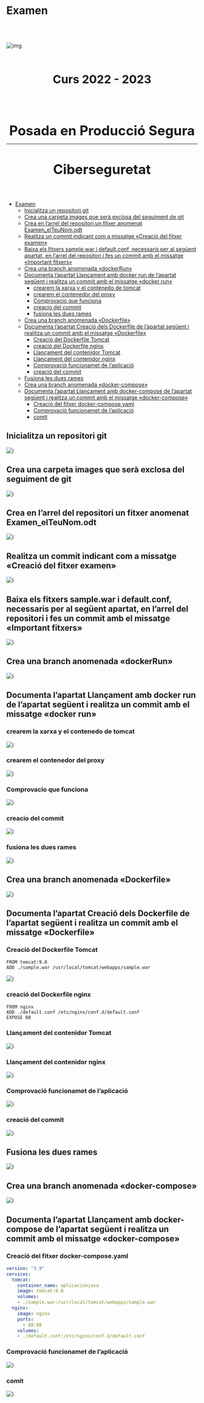 <!-- markdownlint-disable MD033 -->

# Examen

<br></br>

![img](pps.jpg)

<br></br>

**<div style="font-size:30px"><center>Curs 2022 - 2023</center></div>**

<br></br>
<br></br>

**<div style="font-size:35px"><center>Posada en Producció Segura</center></div>**

----

<br />

**<div style="font-size:35px"><center>Ciberseguretat</center></div>**

<div style="page-break-after: always; "></div>

<br></br>

- [Examen](#examen)
  - [Inicialitza un repositori git](#inicialitza-un-repositori-git)
  - [Crea una carpeta images que serà exclosa del seguiment de git](#crea-una-carpeta-images-que-serà-exclosa-del-seguiment-de-git)
  - [Crea en l’arrel del repositori un fitxer anomenat Examen\_elTeuNom.odt](#crea-en-larrel-del-repositori-un-fitxer-anomenat-examen_elteunomodt)
  - [Realitza un commit indicant com a missatge «Creació del fitxer examen»](#realitza-un-commit-indicant-com-a-missatge-creació-del-fitxer-examen)
  - [Baixa els fitxers sample.war i default.conf, necessaris per al següent apartat, en l’arrel del repositori i fes un commit amb el missatge «Important fitxers»](#baixa-els-fitxers-samplewar-i-defaultconf-necessaris-per-al-següent-apartat-en-larrel-del-repositori-i-fes-un-commit-amb-el-missatge-important-fitxers)
  - [Crea una branch anomenada «dockerRun»](#crea-una-branch-anomenada-dockerrun)
  - [Documenta l’apartat Llançament amb docker run de l’apartat següent i realitza un commit amb el missatge «docker run»](#documenta-lapartat-llançament-amb-docker-run-de-lapartat-següent-i-realitza-un-commit-amb-el-missatge-docker-run)
    - [crearem la xarxa y el contenedo de tomcat](#crearem-la-xarxa-y-el-contenedo-de-tomcat)
    - [crearem el contenedor del proxy](#crearem-el-contenedor-del-proxy)
    - [Comprovacio que funciona](#comprovacio-que-funciona)
    - [creacio del commit](#creacio-del-commit)
    - [fusiona les dues rames](#fusiona-les-dues-rames)
  - [Crea una branch anomenada «Dockerfile»](#crea-una-branch-anomenada-dockerfile)
  - [Documenta l’apartat Creació dels Dockerfile de l’apartat següent i realitza un commit amb el missatge «Dockerfile»](#documenta-lapartat-creació-dels-dockerfile-de-lapartat-següent-i-realitza-un-commit-amb-el-missatge-dockerfile)
    - [Creació del Dockerfile Tomcat](#creació-del-dockerfile-tomcat)
    - [creació del Dockerfile nginx](#creació-del-dockerfile-nginx)
    - [Llançament del contenidor Tomcat](#llançament-del-contenidor-tomcat)
    - [Llançament del contenidor nginx](#llançament-del-contenidor-nginx)
    - [Comprovació funcionamet de l’aplicació](#comprovació-funcionamet-de-laplicació)
    - [creació del commit](#creació-del-commit)
  - [Fusiona les dues rames](#fusiona-les-dues-rames-1)
  - [Crea una branch anomenada «docker-compose»](#crea-una-branch-anomenada-docker-compose)
  - [Documenta l’apartat Llançament amb docker-compose de l’apartat següent i realitza un commit amb el missatge «docker-compose»](#documenta-lapartat-llançament-amb-docker-compose-de-lapartat-següent-i-realitza-un-commit-amb-el-missatge-docker-compose)
    - [Creació del fitxer docker-compose.yaml](#creació-del-fitxer-docker-composeyaml)
    - [Comprovació funcionamet de l’aplicació](#comprovació-funcionamet-de-laplicació-1)
    - [comit](#comit)

<div style="page-break-after: always; "></div>

## Inicialitza un repositori git

![i](images/1.png)

## Crea una carpeta images que serà exclosa del seguiment de git

![i](images/2.png)

## Crea en l’arrel del repositori un fitxer anomenat Examen_elTeuNom.odt

![i](images/3.png)

## Realitza un commit indicant com a missatge «Creació del fitxer examen»

![i](images/4.png)

## Baixa els fitxers sample.war i default.conf, necessaris per al següent apartat, en l’arrel del repositori i fes un commit amb el missatge «Important fitxers»

![i](images/5.png)

## Crea una branch anomenada «dockerRun»

![i](images/6.png)

## Documenta l’apartat Llançament amb docker run de l’apartat següent i realitza un commit amb el missatge «docker run»

### crearem la xarxa y el contenedo de tomcat

![i](images/7.png)

### crearem el contenedor del proxy

![i](images/8.png)

### Comprovacio que funciona

![i](images/9.png)

### creacio del commit

![i](images/10.png)

### fusiona les dues rames

![i](images/22.png)

## Crea una branch anomenada «Dockerfile»

![i](images/12.png)

## Documenta l’apartat Creació dels Dockerfile de l’apartat següent i realitza un commit amb el missatge «Dockerfile»

### Creació del Dockerfile Tomcat

```properties
FROM tomcat:9.0
ADD ./sample.war /usr/local/tomcat/webapps/sample.war
```

![i](images/13.png)

### creació del Dockerfile nginx

```properties
FROM nginx
ADD ./default.conf /etc/nginx/conf.d/default.conf
EXPOSE 80
```

### Llançament del contenidor Tomcat

![i](images/14.png)

### Llançament del contenidor nginx

![i](images/15.png)

### Comprovació funcionamet de l’aplicació

![i](images/16.png)

### creació del commit 

![i](images/17.png)

## Fusiona les dues rames

![i](images/18.png)

## Crea una branch anomenada «docker-compose»

![i](images/19.png)

## Documenta l’apartat Llançament amb docker-compose de l’apartat següent i realitza un commit amb el missatge «docker-compose»

### Creació del fitxer docker-compose.yaml

```yaml
version: "3.9"
services:
  tomcat:
    container_name: aplicacionjava
    image: tomcat:9.0
    volumes:
    - ./sample.war:/usr/local/tomcat/webapps/sample.war
  nginx:
    image: nginx
    ports:
      - 80:80
    volumes:
    - ./default.conf:/etc/nginx/conf.d/default.conf
```

### Comprovació funcionamet de l’aplicació

![i](images/20.png)

### comit 

![i](images/21.png)

